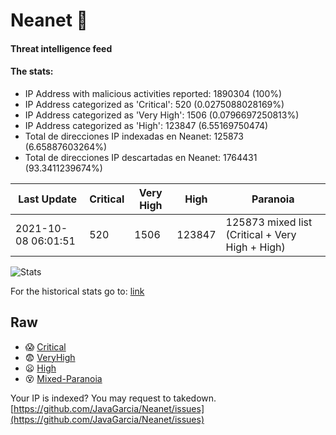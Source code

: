 # Neanet :hocho:
#### Threat intelligence feed
#### The stats:

- IP Address with malicious activities reported: 1890304 (100%)
- IP Address categorized as 'Critical':  520 (0.0275088028169%)
- IP Address categorized as 'Very High':  1506 (0.0796697250813%)
- IP Address categorized as 'High':  123847 (6.55169750474)
- Total de direcciones IP indexadas en Neanet:  125873 (6.65887603264%)
- Total de direcciones IP descartadas en Neanet:  1764431 (93.3411239674%)

| Last Update | Critical | Very High | High | Paranoia |
| --- | --- | --- | --- | --- |
| 2021-10-08 06:01:51 | 520 | 1506 | 123847 | 125873 mixed list (Critical + Very High + High)|

![Stats](https://docs.google.com/spreadsheets/d/e/2PACX-1vSnaNMIXVabIpDJjufMlzH7poXnshF3mgd8Is1g9ytUEzVsP5my4Trn8f-xkoLLQ38xpL3HtmUexLo6/pubchart?oid=501124687&format=image)

For the historical stats go to: [link](/stats.csv)
## Raw
- :scream: [Critical](https://raw.githubusercontent.com/JavaGarcia/Neanet/master/blacklists/neanet_critical.txt)
- :fearful: [VeryHigh](https://raw.githubusercontent.com/JavaGarcia/Neanet/master/blacklists/neanet_veryHigh.txtt)
- :frowning: [High](https://raw.githubusercontent.com/JavaGarcia/Neanet/master/blacklists/neanet_high.txt)
- :dizzy_face: [Mixed-Paranoia](https://raw.githubusercontent.com/JavaGarcia/Neanet/master/blacklists/neanet_all.txt)


Your IP is indexed? You may request to takedown. [https://github.com/JavaGarcia/Neanet/issues](https://github.com/JavaGarcia/Neanet/issues)



























































































































































































































































































































































































































































































































































































































































































































































































































































































































































































































































































































































































































































































































































































































































































































































































































































































































































































































































































































































































































































































































































































































































































































































































































































































































































































































































































































































































































































































































































































































































































































































































































































































































































































































































































































































































































































































































































































































































































































































































































































































































































































































































































































































































































































































































































































































































































































































































































































































































































































































































































































































































































































































































































































































































































































































































































































































































































































































































































































































































































































































































































































































































































































































































































































































































































































































































































































































































































































































































































































































































































































































































































































































































































































































































































































































































































































































































































































































































































































































































































































































































































































































































































































































































































































































































































































































































































































































































































































































































































































































































































































































































































































































































































































































































































































